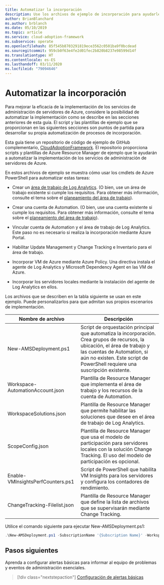 ```yaml
---
title: Automatizar la incorporación
description: Use los archivos de ejemplo de incorporación para ayudarle a considerar la automatización de la implementación de los servicios de administración de servidores de Azure con el fin de mejorar la eficacia.
author: BrianBlanchard
ms.author: brblanch
ms.date: 05/10/2019
ms.topic: article
ms.service: cloud-adoption-framework
ms.subservice: operate
ms.openlocfilehash: 85f545b8703291819ece3562c0501ba9f0bcdead
ms.sourcegitcommit: 959cb0f63e4fe2d01fec2b820b8237e98599d14f
ms.translationtype: HT
ms.contentlocale: es-ES
ms.lasthandoff: 03/11/2020
ms.locfileid: "79094646"
---
```

# <a name="automate-onboarding"></a>Automatizar la incorporación

Para mejorar la eficacia de la implementación de los servicios de administración de servidores de Azure, considere la posibilidad de automatizar la implementación como se describe en las secciones anteriores de esta guía. El script y las plantillas de ejemplo que se proporcionan en las siguientes secciones son puntos de partida para desarrollar su propia automatización de procesos de incorporación.

Esta guía tiene un repositorio de código de ejemplo de GitHub complementario, [CloudAdoptionFramework](https://aka.ms/caf/manage/automation-samples). El repositorio proporciona scripts y plantillas de Azure Resource Manager de ejemplo que le ayudarán a automatizar la implementación de los servicios de administración de servidores de Azure.

En estos archivos de ejemplo se muestra cómo usar los cmdlets de Azure PowerShell para automatizar estas tareas:

- Crear un [área de trabajo de Log Analytics](https://docs.microsoft.com/azure/azure-monitor/platform/manage-access). (O bien, use un área de trabajo existente si cumple los requisitos. Para obtener más información, consulte el tema sobre el [planeamiento del área de trabajo](./prerequisites.md#log-analytics-workspace-and-automation-account-planning)).

- Crear una cuenta de Automation. (O bien, use una cuenta existente si cumple los requisitos. Para obtener más información, consulte el tema sobre el [planeamiento del área de trabajo](./prerequisites.md#log-analytics-workspace-and-automation-account-planning)).

- Vincular cuenta de Automation y el área de trabajo de Log Analytics. Este paso no es necesario si realiza la incorporación mediante Azure Portal.

- Habilitar Update Management y Change Tracking e Inventario para el área de trabajo.

- Incorporar VM de Azure mediante Azure Policy. Una directiva instala el agente de Log Analytics y Microsoft Dependency Agent en las VM de Azure.

- Incorporar los servidores locales mediante la instalación del agente de Log Analytics en ellos.

Los archivos que se describen en la tabla siguiente se usan en este ejemplo. Puede personalizarlos para que admitan sus propios escenarios de implementación.

| Nombre de archivo | Descripción |
|-----------|-------------|
| New-AMSDeployment.ps1 | Script de orquestación principal que automatiza la incorporación. Crea grupos de recursos, la ubicación, el área de trabajo y las cuentas de Automation, si aún no existen. Este script de PowerShell requiere una suscripción existente. |
| Workspace-AutomationAccount.json | Plantilla de Resource Manager que implementa el área de trabajo y los recursos de la cuenta de Automation. |
| WorkspaceSolutions.json | Plantilla de Resource Manager que permite habilitar las soluciones que desee en el área de trabajo de Log Analytics. |
| ScopeConfig.json | Plantilla de Resource Manager que usa el modelo de participación para servidores locales con la solución Change Tracking. El uso del modelo de participación es opcional. |
| Enable-VMInsightsPerfCounters.ps1 | Script de PowerShell que habilita VM Insights para los servidores y configura los contadores de rendimiento. |
| ChangeTracking-Filelist.json | Plantilla de Resource Manager que define la lista de archivos que se supervisarán mediante Change Tracking. |

Utilice el comando siguiente para ejecutar New-AMSDeployment.ps1:

```powershell
.\New-AMSDeployment.ps1 -SubscriptionName '{Subscription Name}' -WorkspaceName '{Workspace Name}' -WorkspaceLocation '{Azure Location}' -AutomationAccountName {Account Name} -AutomationAccountLocation {Account Location}
```

## <a name="next-steps"></a>Pasos siguientes

Aprenda a configurar alertas básicas para informar al equipo de problemas y eventos de administración esenciales.

> [!div class="nextstepaction"]
> [Configuración de alertas básicas](./setup-alerts.md)
